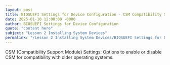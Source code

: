 ```yaml
---
layout: post
title: BIOSUEFI Settings for Device Configuration - CSM Compatibility Support Module Settings
date: 2025-01-10 12:00:00 -0000
author: BIOSUEFI Settings for Device Configuration
quote: "content here"
subject: "Lesson 2 Installing System Devices"
permalink: "/Lesson 2 Installing System Devices/BIOSUEFI Settings for Device Configuration/BIOSUEFI Settings for Device Configuration - CSM Compatibility Support Module Settings"
---
```


CSM (Compatibility Support Module) Settings: Options to enable or disable CSM for compatibility with older operating systems.
